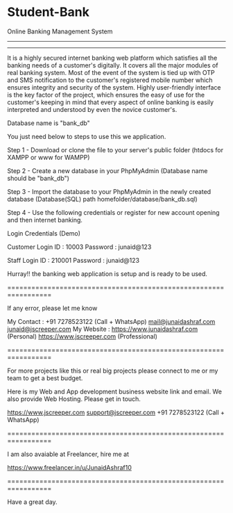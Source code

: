 # Student-Bank
Online Banking Management System

-----------------------------------------------------------------------------------------------------------------------------------
-----------------------------------------------------------------------------------------------------------------------------------

It is a highly secured internet banking web platform which satisfies all the banking needs of a customer's digitally. It covers all the major modules of real banking system. Most of the event of the system is tied up with OTP and SMS notification to the customer's registered mobile number which ensures integrity and security of the system. Highly user-friendly interface is the key factor of the project, which ensures the easy of use for the customer's keeping in mind that every aspect of online 
banking is easily interpreted and understood by even the novice customer's.

Database name is "bank_db"

You just need below to steps to use this we application.

Step 1 - Download or clone the file to your server's public folder (htdocs for XAMPP  or www for WAMPP)

Step 2 - Create a new database in your PhpMyAdmin (Database name should be "bank_db")

Step 3 - Import the database to your PhpMyAdmin in the newly created database (Database(SQL) path homefolder/database/bank_db.sql)

Step 4 - Use the following credentials or register for new account opening and then internet banking.

Login Credentials (Demo)

Customer Login
ID : 10003
Password : junaid@123

Staff Login
ID : 210001
Password : junaid@123

Hurray!! the banking web application is setup and is ready to be used.

=================================================================

If any error, please let me know

My Contact :
+91 7278523122 (Call + WhatsApp)
mail@junaidashraf.com
junaid@jscreeper.com
My Website : https://www.junaidashraf.com (Personal)
			 https://www.jscreeper.com (Professional)

=================================================================

For more projects like this or real big projects please connect to me or my team to get a best budget.

Here is my Web and App development business website link and email. We also provide Web Hosting. Please get in touch.

https://www.jscreeper.com
support@jscreeper.com
+91 7278523122 (Call + WhatsApp)

=================================================================

I am also avaiable at Freelancer, hire me at

https://www.freelancer.in/u/JunaidAshraf10

=================================================================

Have a great day.